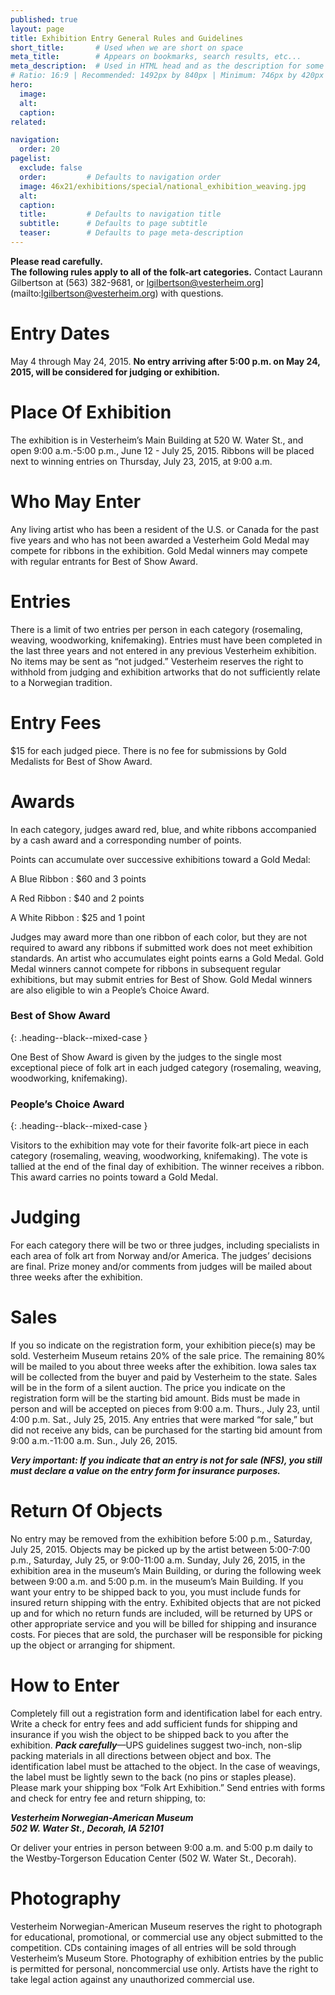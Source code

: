 ```yaml
---
published: true
layout: page
title: Exhibition Entry General Rules and Guidelines
short_title:       # Used when we are short on space
meta_title:        # Appears on bookmarks, search results, etc...
meta_description:  # Used in HTML head and as the description for some search engines
# Ratio: 16:9 | Recommended: 1492px by 840px | Minimum: 746px by 420px
hero:
  image:
  alt:
  caption:
related:

navigation:
  order: 20
pagelist:
  exclude: false
  order:         # Defaults to navigation order  
  image: 46x21/exhibitions/special/national_exhibition_weaving.jpg
  alt:
  caption:
  title:         # Defaults to navigation title
  subtitle:      # Defaults to page subtitle
  teaser:        # Defaults to page meta-description
---
```

**Please read carefully.** <br /> **The following rules apply to all of the folk-art categories.** Contact Laurann Gilbertson at (563) 382-9681, or lgilbertson@vesterheim.org](mailto:lgilbertson@vesterheim.org) with questions.

Entry Dates
===========
May 4 through May 24, 2015. **No entry arriving after 5:00 p.m. on May 24, 2015, will be considered for judging or exhibition.**

Place Of Exhibition
===================
The exhibition is in Vesterheim’s Main Building at 520 W. Water St., and open 9:00 a.m.-5:00 p.m., June 12 - July 25, 2015. Ribbons will be placed next to winning entries on Thursday, July 23, 2015, at 9:00 a.m.

Who May Enter
=============
Any living artist who has been a resident of the U.S. or Canada for the past five years and who has not been awarded a Vesterheim Gold Medal may compete for ribbons in the exhibition. Gold Medal winners may compete with regular entrants for Best of Show Award.

Entries
=======
There is a limit of two entries per person in each category (rosemaling, weaving, woodworking, knifemaking). Entries must have been completed in the last three years and not entered in any previous Vesterheim exhibition. No items may be sent as “not judged.” Vesterheim reserves the right to withhold from judging and exhibition artworks that do not sufficiently relate to a Norwegian tradition.

Entry Fees
==========
$15 for each judged piece. There is no fee for submissions by Gold Medalists for Best of Show Award.

Awards
======
In each category, judges award red, blue, and white ribbons accompanied by a cash award and a corresponding number of points.

Points can accumulate over successive exhibitions toward a Gold Medal:

A Blue Ribbon
: $60 and 3 points

A Red Ribbon
: $40 and 2 points

A White Ribbon
: $25 and 1 point

Judges may award more than one ribbon of each color, but they are not required to award any ribbons if submitted work does not meet exhibition standards. An artist who accumulates eight points earns a Gold Medal. Gold Medal winners cannot compete for ribbons in subsequent regular exhibitions, but may submit entries for Best of Show. Gold Medal winners are also eligible to win a People’s Choice Award.

### Best of Show Award
{: .heading--black--mixed-case }

One Best of Show Award is given by the judges to the single most exceptional piece of folk art in each judged category (rosemaling, weaving, woodworking, knifemaking).

### People’s Choice Award
{: .heading--black--mixed-case }

Visitors to the exhibition may vote for their favorite folk-art piece in each category (rosemaling, weaving, woodworking, knifemaking). The vote is tallied at the end of the final day of exhibition. The winner receives a ribbon. This award carries no points toward a Gold Medal.

Judging
=======
For each category there will be two or three judges, including specialists in each area of folk art from Norway and/or America. The judges’ decisions are final. Prize money and/or comments from judges will be mailed about three weeks after the exhibition.

Sales
=====
If you so indicate on the registration form, your exhibition piece(s) may be sold. Vesterheim Museum retains 20% of the sale price. The remaining 80% will be mailed to you about three weeks after the exhibition. Iowa sales tax will be collected from the buyer and paid by Vesterheim to the state. Sales will be in the form of a silent auction. The price you indicate on the registration form will be the starting bid amount. Bids must be made in person and will be accepted on pieces from 9:00 a.m. Thurs., July 23, until 4:00 p.m. Sat., July 25, 2015. Any entries that were marked “for sale,” but did not receive any bids, can be purchased for the starting bid amount from 9:00 a.m.-11:00 a.m. Sun., July 26, 2015.

_**Very important: If you indicate that an entry is not for sale (NFS), you still must declare a value on the entry form for insurance purposes.**_

Return Of Objects
=================
No entry may be removed from the exhibition before 5:00 p.m., Saturday, July 25, 2015. Objects may be picked up by the artist between 5:00-7:00 p.m., Saturday, July 25, or 9:00-11:00 a.m. Sunday, July 26, 2015, in the exhibition area in the museum’s Main Building, or during the following week between 9:00 a.m. and 5:00 p.m. in the museum’s Main Building. If you want your entry to be shipped back to you, you must include funds for insured return shipping with the entry. Exhibited objects that are not picked up and for which no return funds are included, will be returned by UPS or other appropriate service and you will be billed for shipping and insurance costs. For pieces that are sold, the purchaser will be responsible for picking up the object or arranging for shipment.

How to Enter
============
Completely fill out a registration form and identification label for each entry. Write a check for entry fees and add sufficient funds for shipping and insurance if you wish the object to be shipped back to you after the exhibition. _**Pack carefully**_—UPS guidelines suggest two-inch, non-slip packing materials in all directions between object and box. The identification label must be attached to the object. In the case of weavings, the label must be lightly sewn to the back (no pins or staples please). Please mark your shipping box “Folk Art Exhibition.” Send entries with forms and check for entry fee and return shipping, to:

**_Vesterheim Norwegian-American Museum_** <br />
_**502 W. Water St., Decorah, IA 52101**_

Or deliver your entries in person between 9:00 a.m. and 5:00 p.m daily to the Westby-Torgerson Education Center (502 W. Water St., Decorah).

Photography
===========
Vesterheim Norwegian-American Museum reserves the right to photograph for educational, promotional, or commercial use any object submitted to the competition. CDs containing images of all entries will be sold through Vesterheim’s Museum Store. Photography of exhibition entries by the public is permitted for personal, noncommercial use only. Artists have the right to take legal action against any unauthorized commercial use.
